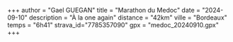 +++
author = "Gael GUEGAN"
title = "Marathon du Medoc"
date = "2024-09-10"
description = "À la one again"
distance = "42km"
ville = "Bordeaux"
temps = "6h41"
strava_id="7785357090"
gpx = "medoc_20240910.gpx"
+++